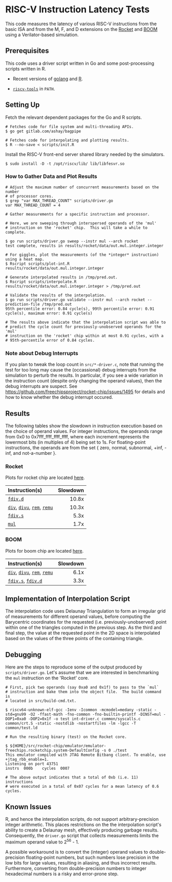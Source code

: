 # RISC-V Instruction Latency Tests #

This code measures the latency of various RISC-V instructions from the basic
ISA and from the M, F, and D extensions on the
[Rocket](https://github.com/freechipsproject/rocket-chip) and
[BOOM](https://github.com/ucb-bar/riscv-boom) using a Verilator-based
simulation.


## Prerequisites ##

This code uses a driver script written in Go and some post-processing scripts
written in R.

 - Recent versions of [golang](https://golang.org/) and
   [R](https://www.r-project.org/).

 - [`riscv-tools`](https://github.com/riscv/riscv-tools) in `PATH`.


## Setting Up ##

Fetch the relevant dependent packages for the Go and R scripts.

    # Fetches code for file system and multi-threading APIs.
    $ go get gitlab.com/ashay/bagpipe

    # Fetches code for interpolating and plotting results.
    $ R --no-save < scripts/init.R

Install the RISC-V front-end server shared library needed by the simulators.

    $ sudo install -D -t /opt/riscv/lib/ lib/libfesvr.so 

### How to Gather Data and Plot Results

    # Adjust the maximum number of concurrent measurements based on the number
    # of processor cores.
    $ grep "var MAX_THREAD_COUNT" scripts/driver.go
    var MAX_THREAD_COUNT = 4

    # Gather measurements for a specific instruction and processor.

    # Here, we are sweeping through interspersed operands of the 'mul'
    # instruction on the 'rocket' chip.  This will take a while to complete.

    $ go run scripts/driver.go sweep --instr mul --arch rocket
    test complete, results in results/rocket/data/out.mul.integer.integer

    # For giggles, plot the measurements (of the *integer* instruction) using a heat map.
    $ Rscript scripts/plot-int.R results/rocket/data/out.mul.integer.integer

    # Generate interpolated results in /tmp/pred.out.
    $ Rscript scripts/interpolate.R results/rocket/data/out.mul.integer.integer > /tmp/pred.out

    # Validate the results of the interpolation.
    $ go run scripts/driver.go validate --instr mul --arch rocket --prediction-file /tmp/pred.out
    95th percentile error: 0.84 cycle(s), 99th percentile error: 0.91 cycle(s), maximum error: 0.91 cycle(s)

    # The results above indicate that the interpolation script was able to
    # predict the cycle count for previously-unobserved operands for the 'mul'
    # instruction on the 'rocket' chip within at most 0.91 cycles, with a
    # 95th-percentile error of 0.84 cycles.


### Note about Debug Interrupts

If you plan to tweak the loop count in `src/*-driver.c`, note that running the
test for too long may cause the (occassional) debug interrupts from the
simulation to perturb the results.  In particular, if you see a wide variation
in the instruction count (despite only changing the operand values), then the
debug interrupts are suspect.  See
https://github.com/freechipsproject/rocket-chip/issues/1495 for details and how
to know whether the debug interrupt occured.


## Results

The following tables show the slowdown in instruction execution based on the
choice of operand values.  For integer instructions, the operands range from
0x0 to 0x7fff\_ffff\_ffff\_ffff, where each increment represents the lowermost
bits (in multiples of 4) being set to 1s.  For floating-point instructions, the
operands are from the set { zero, normal, subnormal, +inf, -inf, and
not-a-number }.

### Rocket

Plots for rocket chip are located [here](rocket-results.md).

|  **Instruction(s)** | **Slowdown** |
| :------------------ | -----------: |
| [`fdiv.d`](results/rocket/plots/plot-fdiv.d.png) | 10.8x |
| [`div`](results/rocket/plots/plot-div.png), [`divu`](results/rocket/plots/plot-divu.png), [`rem`](results/rocket/plots/plot-rem.png), [`remu`](results/rocket/plots/plot-remu.png) | 10.3x |
| [`fdiv.s`](results/rocket/plots/plot-fdiv.s.png) | 5.3x |
| [`mul`](results/rocket/plots/plot-mul.png) | 1.7x |


### BOOM

Plots for boom chip are located [here](boom-results.md).

| **Instruction(s)** | **Slowdown** |
| :----------------- | -----------: |
| [`div`](results/boom/plots/plot-div.png), [`divu`](results/boom/plots/plot-divu.png), [`rem`](results/boom/plots/plot-rem.png), [`remu`](results/boom/plots/plot-remu.png) | 6.1x |
| [`fdiv.s`](results/boom/plots/plot-fdiv.s.png), [`fdiv.d`](results/boom/plots/plot-fdiv.d.png) | 3.3x |


## Implementation of Interpolation Script ##

The interpolation code uses Delaunay Triangulation to form an irregular grid of
measurements for different operand values, before computing the Barycentric
coordinates for the requested (i.e. previously-unobserved) point within one of
the triangles computed in the previous step. As the third and final step, the
value at the requested point in the 2D space is interpolated based on the
values of the three points of the containing triangle.


## Debugging ##

Here are the steps to reproduce some of the output produced by
`scripts/driver.go`.  Let's assume that we are interested in benchmarking the
`mul` instruction on the 'Rocket' core.

    # First, pick two operands (say 0xa0 and 0x1f) to pass to the `mul`
    # instruction and bake them into the object file.  The build command is
    # located in src/build-cmd.txt.

    $ riscv64-unknown-elf-gcc -Ienv -Icommon -mcmodel=medany -static -std=gnu99 -O2 -ffast-math -fno-common -fno-builtin-printf -DINST=mul -DOP1=0xa0 -DOP2=0x1f -o test int-driver.c common/syscalls.c common/crt.S -static -nostdlib -nostartfiles -lm -lgcc -T common/test.ld

    # Run the resulting binary (test) on the Rocket core.

    $ ${HOME}/src/rocket-chip/emulator/emulator-freechips.rocketchip.system-DefaultConfig -s 0 ./test
    This emulator compiled with JTAG Remote Bitbang client. To enable, use +jtag_rbb_enable=1.
    Listening on port 43751
    instrs  000b    cycles  0007

    # The above output indicates that a total of 0xb (i.e. 11) instructions
    # were executed in a total of 0x07 cycles for a mean latency of 0.6 cycles.


## Known Issues ##

R, and hence the interpolation scripts, do not support arbitrary-precision
integer arithmetic.  This places restrictions on the the interpolation script's
ability to create a Delaunay mesh, effectively producing garbage results.
Consequently, the `driver.go` script that collects measurements limits the
maximum operand value to 2<sup>56</sup> - 1.

A possible workaround is to convert the (integer) operand values to double-precision
floating-point numbers, but such numbers lose precision in the low bits for
large values, resulting in aliasing, and thus incorrect results.  Furthermore,
converting from double-precision numbers to integer hexadecimal numbers is a
risky and error-prone step.
